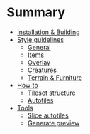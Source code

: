 # Summary

- [Installation & Building](installation.md)
- [Style guidelines](style/summary.md)
    - [General](style/general.md)
    - [Items](style/items.md)
    - [Overlay]()
    - [Creatures]()
    - [Terrain & Furniture]()
- [How to]()
    - [Tileset structure]()
    - [Autotiles]()
- [Tools]()
    - [Slice autotiles]()
    - [Generate preview]()
